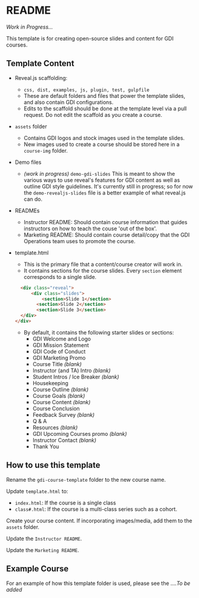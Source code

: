 # README

*Work in Progress...*

This template is for creating open-source slides and content for GDI courses. 

## Template Content
* Reveal.js scaffolding:
  * `css, dist, examples, js, plugin, test, gulpfile`
  * These are default folders and files that power the template slides, and also contain GDI configurations.
  * Edits to the scaffold should be done at the template level via a pull request. Do not edit the scaffold as you create a course.

* `assets` folder
  * Contains GDI logos and stock images used in the template slides.
  * New images used to create a course should be stored here in a `course-img` folder.

* Demo files
  * *(work in progress)* `demo-gdi-slides` This is meant to show the various ways to use reveal's features for GDI content as well as outline GDI style guidelines. It's currently still in progress; so for now the `demo-revealjs-slides` file is a better example of what reveal.js can do.

* READMEs
  * Instructor README: Should contain course information that guides instructors on how to teach the couse 'out of the box'.
  * Marketing README: Should contain course detail/copy that the GDI Operations team uses to promote the course. 

* template.html
  * This is the primary file that a content/course creator will work in.
  * It contains sections for the course slides. Every `section` element corresponds to a single slide.
  
  ```html
	<div class="reveal">
		<div class="slides"> 
			<section>Slide 1</section>
          <section>Slide 2</section>
          <section>Slide 3</section>
    </div>
  </div>
  ```
  * By default, it contains the following starter slides or sections:
    * GDI Welcome and Logo
    * GDI Mission Statement
    * GDI Code of Conduct
    * GDI Marketing Promo
    * Course Title *(blank)*
    * Instructor (and TA) Intro *(blank)*
    * Student Intros / Ice Breaker *(blank)*
    * Housekeeping
    * Course Outline *(blank)*
    * Course Goals *(blank)*
    * Course Content *(blank)*
    * Course Conclusion
    * Feedback Survey *(blank)*
    * Q & A
    * Resources *(blank)*
    * GDI Upcoming Courses promo *(blank)*
    * Instructor Contact *(blank)*
    * Thank You

## How to use this template

Rename the `gdi-course-template` folder to the new course name.

Update `template.html` to:
* `index.html`: If the course is a single class
* `class#.html`: If the course is a multi-class series such as a cohort.

Create your course content. If incorporating images/media, add them to the `assets` folder.

Update the `Instructor README`.

Update the `Marketing README`.

## Example Course

For an example of how this template folder is used, please see the ....*To be added*